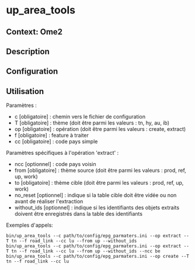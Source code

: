 # up_area_tools

## Context: Ome2


## Description


## Configuration


## Utilisation

Paramètres :

* c [obligatoire] : chemin vers le fichier de configuration
* T [obligatoire] : thème (doit être parmi les valeurs : tn, hy, au, ib)
* op [obligatoire] : opération (doit être parmi les valeurs : create, extract)
* f [obligatoire] : feature à traiter
* cc [obligatoire] : code pays simple

Paramètres spécifiques à l'opération 'extract' :

* ncc [optionnel] : code pays voisin
* from [obligatoire] : thème source (doit être parmi les valeurs : prod, ref, up, work)
* to [obligatoire] : thème cible (doit être parmi les valeurs : prod, ref, up, work)
* no_reset [optionnel] : indique si la table cible doit être vidée ou non avant de réaliser l'extraction
* without_ids [optionnel] : indique si les identifiants des objets extraits doivent être enregistrés dans la table des identifiants


Exemples d'appels:

~~~
bin/up_area_tools --c path/to/config/epg_parmaters.ini --op extract --T tn --f road_link --cc lu --from up --without_ids 
bin/up_area_tools --c path/to/config/epg_parmaters.ini --op extract --T tn --f road_link --cc lu --from up --without_ids --ncc be
bin/up_area_tools --c path/to/config/epg_parmaters.ini --op create --T tn --f road_link --cc lu
~~~